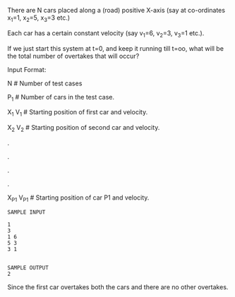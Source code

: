 There are  N cars placed along a (road) positive X-axis (say at co-ordinates x<sub>1</sub>=1, x<sub>2</sub>=5, x<sub>3</sub>=3 etc.)

Each car has a certain constant velocity (say v<sub>1</sub>=6, v<sub>2</sub>=3, v<sub>3</sub>=1 etc.).

If we just start this system at t=0, and keep it running till t=oo, what will be the total number of overtakes that will occur?


Input Format:

N # Number of test cases

P<sub>1</sub> # Number of cars in the test case.

X<sub>1</sub> V<sub>1</sub> # Starting position of first car and velocity.

X<sub>2</sub> V<sub>2</sub> # Starting position of second car and velocity.

.

.

.

.

X<sub>P1</sub> V<sub>P1</sub> # Starting position of car P1 and velocity.


```
SAMPLE INPUT 

1
3
1 6
5 3
3 1


SAMPLE OUTPUT
2
```
Since the first car overtakes both the cars and there are no other overtakes.

